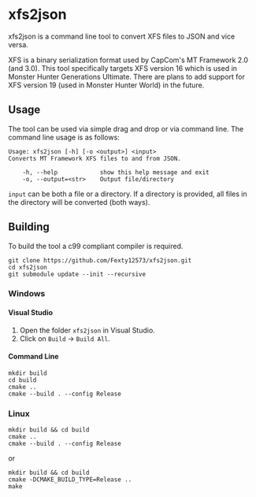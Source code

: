# xfs2json
xfs2json is a command line tool to convert XFS files to JSON and vice versa. 

XFS is a binary serialization format used by CapCom's MT Framework 2.0 (and 3.0). This tool specifically targets XFS version 16 which is used in Monster Hunter Generations Ultimate. There are plans to add support for XFS version 19 (used in Monster Hunter World) in the future.

## Usage
The tool can be used via simple drag and drop or via command line. The command line usage is as follows:
```
Usage: xfs2json [-h] [-o <output>] <input>
Converts MT Framework XFS files to and from JSON.

    -h, --help            show this help message and exit
    -o, --output=<str>    Output file/directory
```
`input` can be both a file or a directory. If a directory is provided, all files in the directory will be converted (both ways).

## Building
To build the tool a c99 compliant compiler is required.
```
git clone https://github.com/Fexty12573/xfs2json.git
cd xfs2json
git submodule update --init --recursive
```

### Windows
#### Visual Studio
1. Open the folder `xfs2json` in Visual Studio.
2. Click on `Build` -> `Build All`.

#### Command Line
```
mkdir build
cd build
cmake ..
cmake --build . --config Release
```

### Linux
```
mkdir build && cd build
cmake ..
cmake --build . --config Release
```
or
```
mkdir build && cd build
cmake -DCMAKE_BUILD_TYPE=Release ..
make
```
